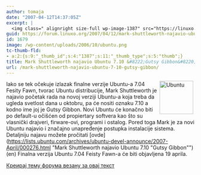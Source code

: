```yaml
---
author: tomaja
date: "2007-04-12T14:37:05Z"
excerpt: |
  <img class=" alignright size-full wp-image-1387" src="https://linuxo.org/wp-content/uploads/2006/10/ubuntu.png" alt="Ubuntu" title="Ubuntu" hspace="4" width="90" height="89" align="right" />Iako se tek očekuje izlazak finalne verzije Ubuntu-a 7.04 Fesity Fawn, tvorac Ubuntu distribucije, Mark Shuttleworth je najavio početak rada na novoj verziji Ubuntu-a koja treba da ugleda svetlost dana u oktobru, pa će nositi oznaku 7.10 a kodno ime joj je Gutsy Gibbon. Novi Ubuntu će konačno biti po default-u oči&scaron;ćen od propiertary softvera kao &scaron;to su vlasnički drajveri, firware-ovi, programi i ostalog. Pored toga Mark je za novi Ubuntu najavio i značajno unapređenje postupka instalacije sistema. Detaljniju najavu možete pročitati <a href="https://lists.ubuntu.com/archives/ubuntu-devel-announce/2007-April/000276.html" title="Mark Shuttleworth najavio Ubuntu 7.10 &quot;Gutsy Gibbon&quot;">ovde</a>  (en) <span class="note">Finalna verzija Ubuntu 7.04 Feisty Fawn-a će biti objavljena 19 aprila.</span>
guid: https://forum.linuxo.org/2007/04/12/mark-shuttleworth-najavio-ubuntu-7-10-gutsy-gibbon/
id: 1679
image: /wp-content/uploads/2006/10/ubuntu.png
tc-thumb-fld:
- a:2:{s:9:"_thumb_id";s:4:"1387";s:11:"_thumb_type";s:5:"thumb";}
title: Mark Shuttleworth najavio Ubuntu 7.10 &#8222;Gutsy Gibbon&#8220;
url: /mark-shuttleworth-najavio-ubuntu-7-10-gutsy-gibbon/
---
```

<img class=" alignright size-full wp-image-1387" src="https://linuxo.org/wp-content/uploads/2006/10/ubuntu.png" alt="Ubuntu" title="Ubuntu" hspace="4" width="90" height="89" align="right" />Iako se tek očekuje izlazak finalne verzije Ubuntu-a 7.04 Fesity Fawn, tvorac Ubuntu distribucije, Mark Shuttleworth je najavio početak rada na novoj verziji Ubuntu-a koja treba da ugleda svetlost dana u oktobru, pa će nositi oznaku 7.10 a kodno ime joj je Gutsy Gibbon. Novi Ubuntu će konačno biti po default-u oči&scaron;ćen od propiertary softvera kao &scaron;to su vlasnički drajveri, firware-ovi, programi i ostalog. Pored toga Mark je za novi Ubuntu najavio i značajno unapređenje postupka instalacije sistema. Detaljniju najavu možete pročitati [ovde](https://lists.ubuntu.com/archives/ubuntu-devel-announce/2007-April/000276.html "Mark Shuttleworth najavio Ubuntu 7.10 "Gutsy Gibbon"") (en) <span class="note">Finalna verzija Ubuntu 7.04 Feisty Fawn-a će biti objavljena 19 aprila.</span>  
<!--break-->

[Креирај тему форума везану за овај текст](https://linuxo.org/nova-tema-na-forumu/?se_pid=1679)